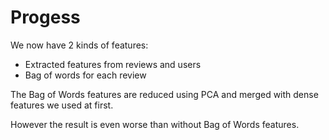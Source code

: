 # Progess

We now have 2 kinds of features:
 * Extracted features from reviews and users
 * Bag of words for each review

The Bag of Words features are reduced using PCA and merged with dense features we used at first. 

However the result is even worse than without Bag of Words features.
